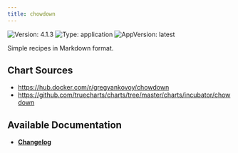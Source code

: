 ```yaml
---
title: chowdown
---
```


![Version: 4.1.3](https://img.shields.io/badge/Version-4.1.3-informational?style=flat-square) ![Type: application](https://img.shields.io/badge/Type-application-informational?style=flat-square) ![AppVersion: latest](https://img.shields.io/badge/AppVersion-latest-informational?style=flat-square)

Simple recipes in Markdown format.

## Chart Sources

- https://hub.docker.com/r/gregyankovoy/chowdown
- https://github.com/truecharts/charts/tree/master/charts/incubator/chowdown

## Available Documentation

- [**Changelog**](./CHANGELOG.md)
